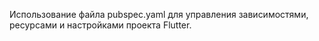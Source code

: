 Использование файла pubspec.yaml для управления зависимостями, ресурсами и настройками проекта Flutter.